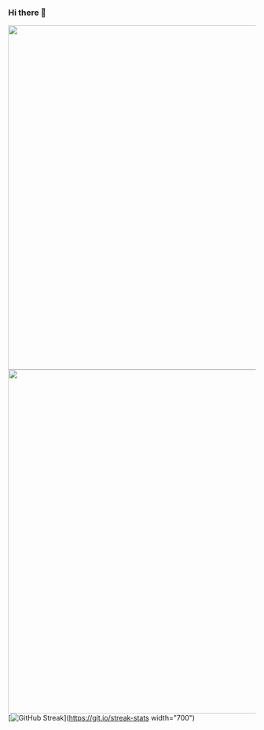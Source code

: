 ### Hi there 👋

<!--
**vibhatsu08/vibhatsu08** is a ✨ _special_ ✨ repository because its `README.md` (this file) appears on your GitHub profile.

Here are some ideas to get you started:

- 🔭 I’m currently working on ...
- 🌱 I’m currently learning ...
- 👯 I’m looking to collaborate on ...
- 🤔 I’m looking for help with ...
- 💬 Ask me about ...
- 📫 How to reach me: ...
- 😄 Pronouns: ...
- ⚡ Fun fact: ...
-->

<a href="URL_REDIRECT" target="blank"><img align="center" src="https://i.pinimg.com/originals/68/f3/ff/68f3ff8ddc1699f6234abee4e1d58dd9.gif" width="700"/></a>
<br>
<img src="https://github-readme-stats.vercel.app/api?username=vibhatsu08&show_icons=true&theme=vision-friendly-dark" width="700">
<br>
[![GitHub Streak](https://github-readme-streak-stats.herokuapp.com?user=vibhatsu08&theme=neon-dark&date_format=M%20j%5B%2C%20Y%5D)](https://git.io/streak-stats width="700")
